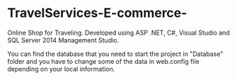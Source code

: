 # TravelServices-E-commerce-

Online Shop for Traveling.
Developed using ASP .NET, C#, Visual Studio and SQL Server 2014 Management Studio.

You can find the database that you need to start the project in "Database" folder and you have to change some of the data in web.config file depending on your local information.
